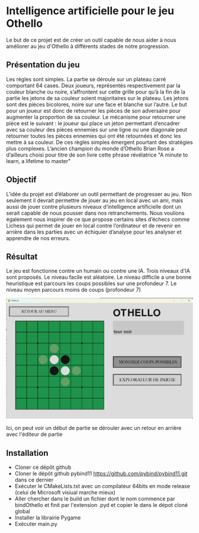 # Intelligence artificielle pour le jeu Othello

Le but de ce projet est de créer un outil capable de nous aider à nous améliorer au jeu d'Othello à différents stades de notre progression.

## Présentation du jeu

Les règles sont simples. La partie se déroule sur un plateau carré comportant
64 cases. Deux joueurs, représentés respectivement par la couleur
blanche ou noire, s’affrontent sur cette grille pour qu’à la fin de la partie
les jetons de sa couleur soient majoritaires sur le plateau. Les jetons sont
des pièces bicolores, noire sur une face et blanche sur l’autre. Le but pour
un joueur est donc de retourner les pièces de son adversaire pour augmenter
la proportion de sa couleur. Le mécanisme pour retourner une pièce est le
suivant : le joueur qui place un jeton permettant d’encadrer avec sa couleur
des pièces ennemies sur une ligne ou une diagonale peut retourner toutes les
pièces ennemies qui ont été retournées et donc les mettre à sa couleur.
De ces règles simples émergent pourtant des stratégies plus complexes.
L’ancien champion du monde d’Othello Brian Rose a d’ailleurs choisi pour
titre de son livre cette phrase révélatrice "A minute to learn, a lifetime to
master"

## Objectif

L’idée du projet est d’élaborer un outil permettant
de progresser au jeu. Non seulement il devrait permettre de jouer au jeu
en local avec un ami, mais aussi de jouer contre plusieurs niveaux d’intelligence
artificielle dont un serait capable de nous pousser dans nos retranchements.
Nous voulions également nous inspirer de ce que propose certains
sites d’échecs comme Lichess qui permet de jouer en local contre l’ordinateur
et de revenir en arrière dans les parties avec un échiquier d’analyse pour les
analyser et apprendre de nos erreurs.

## Résultat

Le jeu est fonctionne contre un humain ou contre une IA. Trois niveaux d'IA sont proposés.
Le niveau facile est aléatoire. Le niveau difficile a une bonne heuristique est parcours les coups possibles sur une profondeur 7.
Le niveau moyen parcours moins de coups (profondeur 7)

![alt-text](https://github.com/nicolas-srjg/OthelloTDLOG/blob/main/images.gif)

Ici, on peut voir un début de partie se dérouler avec un retour en arrière avec l'éditeur de partie

## Installation
- Cloner ce dépôt github
- Cloner le dépôt github pybind11 https://github.com/pybind/pybind11.git dans ce dernier
- Exécuter le CMakeLists.txt avec un compilateur 64bits en mode release (celui de Microsoft visiual marche mieux)
- Aller chercher dans le build un fichier dont le nom commence par bindOthello et finit par l'extension .pyd et copier le dans le dépot cloné global
- Installer la librairie Pygame
- Exécuter main.py



